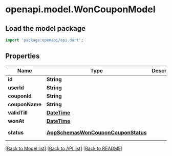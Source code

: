 # openapi.model.WonCouponModel

## Load the model package
```dart
import 'package:openapi/api.dart';
```

## Properties
Name | Type | Description | Notes
------------ | ------------- | ------------- | -------------
**id** | **String** |  | 
**userId** | **String** |  | 
**couponId** | **String** |  | 
**couponName** | **String** |  | 
**validTill** | [**DateTime**](DateTime.md) |  | 
**wonAt** | [**DateTime**](DateTime.md) |  | 
**status** | [**AppSchemasWonCouponCouponStatus**](AppSchemasWonCouponCouponStatus.md) |  | [optional] [default to AppSchemasWonCouponCouponStatus.active]

[[Back to Model list]](../README.md#documentation-for-models) [[Back to API list]](../README.md#documentation-for-api-endpoints) [[Back to README]](../README.md)


